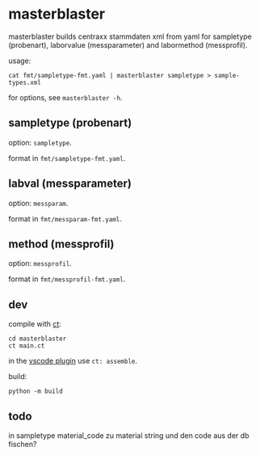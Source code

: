 # masterblaster

masterblaster builds centraxx stammdaten xml from yaml for sampletype
(probenart), laborvalue (messparameter) and labormethod (messprofil).

usage:

```
cat fmt/sampletype-fmt.yaml | masterblaster sampletype > sample-types.xml
```

for options, see `masterblaster -h`.

## sampletype (probenart)

option: `sampletype`.

format in `fmt/sampletype-fmt.yaml`.

## labval (messparameter)

option: `messparam`.

format in `fmt/messparam-fmt.yaml`.

## method (messprofil)

option: `messprofil`.

format in `fmt/messprofil-fmt.yaml`.


## dev

compile with [ct](https://github.com/tnustrings/codetext):

```
cd masterblaster
ct main.ct
```

in the [vscode
plugin](https://marketplace.visualstudio.com/items?itemName=tnustrings.codetext) use `ct: assemble`.

build:

```
python -m build
```

## todo

in sampletype material_code zu material string und den code aus der db fischen?
